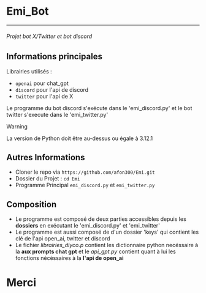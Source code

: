 # Emi_Bot

---

###### Projet bot X/Twitter et bot discord

## Informations principales
Librairies utilisés :
* `openai` pour chat_gpt
* `discord` pour l'api de discord
* `twitter` pour l'api de X

Le programme du bot discord s'exécute dans le 'emi_discord.py' et le bot twitter s'execute dans le 'emi_twitter.py'


> [!WARNING]
> La version de Python doit être au-dessus ou égale à 3.12.1

## Autres Informations

* Cloner le repo via `https://github.com/afon300/Emi.git`
* Dossier du Projet : `cd Emi`
* Programme Principal `emi_discord.py` et `emi_twitter.py`

## Composition

* Le programme est composé de deux parties accessibles depuis les **dossiers** en exécutant le 'emi_discord.py' et 'emi_twitter'
* Le programme est aussi composé de d'un dossier 'keys' qui contient les clé de l'api open_ai, twitter et discord
* Le fichier *librairies_diyco.p* contient les dictionnaire python necéssaire à la **aux prompts chat gpt** et le *api_gpt.py* contient quant à lui les fonctions nécéssaires à la **l'api de open_ai**

# Merci